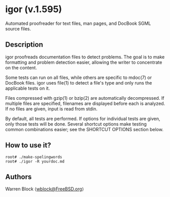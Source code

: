 # igor (v.1.595)
Automated proofreader for text files, man pages, and DocBook SGML
source files.

## Description
igor proofreads documentation files to detect problems.  The goal is to
make formatting and problem detection easier, allowing the writer to
concentrate on the content.

Some tests can run on all files, while others are specific to
mdoc(7) or DocBook files.  igor uses file(1) to detect a file's type and
only runs the applicable tests on it.

Files compressed with gzip(1) or bzip(2) are automatically decompressed.
If multiple files are specified, filenames are displayed before each is
analyzed.  If no files are given, input is read from stdin.

By default, all tests are performed.  If options for individual tests are
given, only those tests will be done.  Several shortcut options make
testing common combinations easier; see the SHORTCUT OPTIONS section
below.

## How to use it?
```
root# ./make-spelingwords
root# ./igor -R yourdoc.md
```

## Authors
Warren Block ⟨wblock@FreeBSD.org⟩
